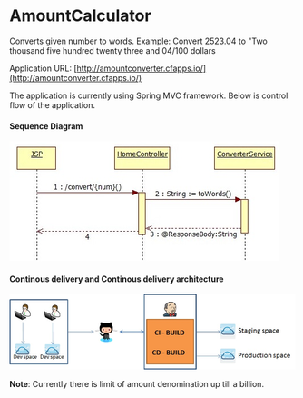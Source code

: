 AmountCalculator
================

Converts given number to words. Example: Convert 2523.04 to "Two thousand five hundred twenty three and 04/100 dollars

Application URL: [http://amountconverter.cfapps.io/](http://amountconverter.cfapps.io/) 

The application is currently using Spring MVC framework. 
Below is control flow of the application.

#### Sequence Diagram
![Sequence Diagram](docs/seq.jpg)

#### Continous delivery and Continous delivery architecture
![Architecture Diagram](docs/arch.jpg)


**Note**: Currently there is limit of amount denomination up till a billion.